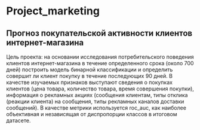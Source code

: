 # Project_marketing
## Прогноз покупательской активности клиентов интернет-магазина 
Цель проекта: на основании исследования потребительского поведения клиентов интернет-магазина в течение определенного срока (около 700 дней) построить модель бинарной классификации и определить совершит ли клиент покупку в течение последующих 90 дней. 
В качестве изучаемых признаков выступают сведения о покупках клиентов (цена товара, количество товара, время совершения покупки), информация о рекламных акциях (сообщения клиентам, типы отклика (реакции клиента) на сообщения, типы рекламных каналов доставки сообщений). 
В качестве метрики используется roc_auc, как наиболее объективная и независящая от диспропорции классов в итоговом датасете.
